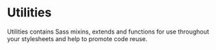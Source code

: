 # Utilities
Utilities contains Sass mixins, extends and functions for use throughout your
stylesheets and help to promote code reuse.
